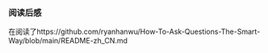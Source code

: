 ### 阅读后感
在阅读了https://github.com/ryanhanwu/How-To-Ask-Questions-The-Smart-Way/blob/main/README-zh_CN.md